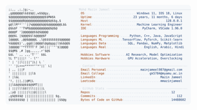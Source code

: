 <picture>
  <source srcset="https://raw.githubusercontent.com/mmazinjameel/mmazinjameel/main/dark_mode.svg?v=1760150701" media="(prefers-color-scheme: dark)">
  <img src="https://raw.githubusercontent.com/mmazinjameel/mmazinjameel/main/light_mode.svg?v=1760150701">
</picture>
